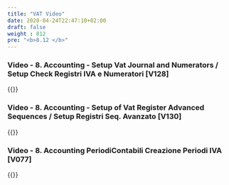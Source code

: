 ```yaml
---
title: "VAT Video"
date: 2020-04-24T22:47:10+02:00
draft: false
weight : 812
pre: "<b>8.12 </b>"
---
```


### Video - 8. Accounting - Setup Vat Journal and Numerators  / Setup Check Registri IVA e Numeratori [V128]
{{<youtube czYBJqmlMNQ>}}

### Video - 8. Accounting - Setup of Vat Register Advanced Sequences / Setup Registri Seq. Avanzato [V130]
{{<youtube SQiDtrQE6_w>}}

### Video - 8. Accounting PeriodiContabili Creazione Periodi IVA [V077]
{{<youtube Z5dCo6ijAPA>}}

